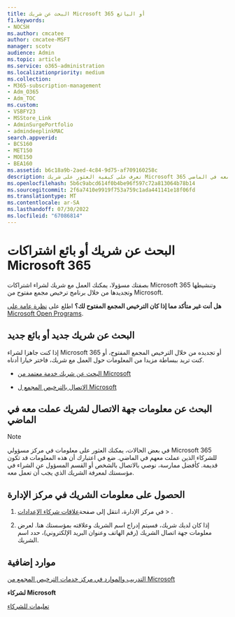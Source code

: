 ```yaml
---
title: البحث عن شريك Microsoft 365 أو البائع
f1.keywords:
- NOCSH
ms.author: cmcatee
author: cmcatee-MSFT
manager: scotv
audience: Admin
ms.topic: article
ms.service: o365-administration
ms.localizationpriority: medium
ms.collection:
- M365-subscription-management
- Adm_O365
- Adm_TOC
ms.custom:
- VSBFY23
- MSStore_Link
- AdminSurgePortfolio
- admindeeplinkMAC
search.appverid:
- BCS160
- MET150
- MOE150
- BEA160
ms.assetid: b6c18a9b-2aed-4c84-9d75-af709160258c
description: تعرف على كيفية العثور على شريك Microsoft 365 جديد، أو الحصول على معلومات الاتصال لشريك عملت معه في الماضي.
ms.openlocfilehash: 5b6c9abcd614f0b4be96f597c72a813064b78b14
ms.sourcegitcommit: 2f6a7410e9919f753a759c1ada441141e18f06fd
ms.translationtype: MT
ms.contentlocale: ar-SA
ms.lasthandoff: 07/30/2022
ms.locfileid: "67086814"
---
```

# <a name="find-your-microsoft-365-subscriptions-partner-or-reseller"></a>البحث عن شريك أو بائع اشتراكات Microsoft 365

بصفتك مسؤولا، يمكنك العمل مع شريك لشراء اشتراكات Microsoft 365 وتنشيطها وتجديدها من خلال برنامج ترخيص مجمع مفتوح من Microsoft. 
  
 **هل أنت غير متأكد مما إذا كان الترخيص المجمع المفتوح لك؟** اطلع على [نظرة عامة على Microsoft Open Programs](https://go.microsoft.com/fwlink/p/?LinkId=613298).
  
## <a name="find-a-new-partner-or-reseller"></a>البحث عن شريك جديد أو بائع جديد

إذا كنت جاهزا لشراء Microsoft 365 أو تجديده من خلال الترخيص المجمع المفتوح، أو كنت تريد ببساطة مزيدا من المعلومات حول العمل مع شريك، فاختر خيارا أدناه. 
  
- [البحث عن شريك خدمة معتمد من Microsoft](https://go.microsoft.com/fwlink/p/?LinkId=613304)
    
- [الاتصال بالترخيص المجمع ل Microsoft](https://go.microsoft.com/fwlink/p/?LinkId=613305)
    
## <a name="find-contact-information-for-a-partner-youve-worked-with-in-the-past"></a>البحث عن معلومات جهة الاتصال لشريك عملت معه في الماضي

> [!NOTE]
> في بعض الحالات، يمكنك العثور على معلومات في مركز مسؤولي Microsoft 365 للشركاء الذين عملت معهم في الماضي. ضع في اعتبارك أن هذه المعلومات قد تكون قديمة. كأفضل ممارسة، نوصي بالاتصال بالشخص أو القسم المسؤول عن الشراء في مؤسستك لمعرفة الشريك الذي يجب أن تعمل معه. 
  
## <a name="get-partner-info-in-the-admin-center"></a>الحصول على معلومات الشريك في مركز الإدارة

1. في مركز الإدارة، انتقل إلى صفحة<a href="https://go.microsoft.com/fwlink/p/?linkid=2074649" target="_blank">علاقات شركاء الإعدادات</a> > .
  
2. إذا كان لديك شريك، فسيتم إدراج اسم الشريك وعلاقته بمؤسستك هنا. لعرض معلومات جهة اتصال الشريك (رقم الهاتف وعنوان البريد الإلكتروني)، حدد اسم الشريك.
    
## <a name="more-resources"></a>موارد إضافية

[التدريب والموارد في مركز خدمات الترخيص المجمع من Microsoft](https://go.microsoft.com/fwlink/?LinkId=613306)
  
 **لشركاء Microsoft**
  
[تعليمات للشركاء](https://support.microsoft.com/office/ae811622-b838-4f62-b7e9-659627374963)
